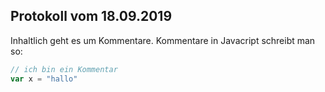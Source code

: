 ## Protokoll vom 18.09.2019

Inhaltlich geht es um Kommentare. Kommentare in Javacript schreibt man so:

``` Javascript
// ich bin ein Kommentar
var x = "hallo"
```
